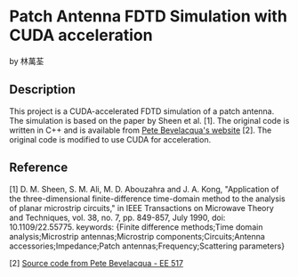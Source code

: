 # Patch Antenna FDTD Simulation with CUDA acceleration

by 林萬荃

## Description

This project is a CUDA-accelerated FDTD simulation of a patch antenna. The simulation is based on the paper by Sheen et al. [1]. The original code is written in C++ and is available from [Pete Bevelacqua's website](https://www.antenna-theory.com/antennas/patches/patch6.php) [2]. The original code is modified to use CUDA for acceleration.

## Reference

[1]
D. M. Sheen, S. M. Ali, M. D. Abouzahra and J. A. Kong, "Application of the three-dimensional finite-difference time-domain method to the analysis of planar microstrip circuits," in IEEE Transactions on Microwave Theory and Techniques, vol. 38, no. 7, pp. 849-857, July 1990, doi: 10.1109/22.55775. keywords: {Finite difference methods;Time domain analysis;Microstrip antennas;Microstrip components;Circuits;Antenna accessories;Impedance;Patch antennas;Frequency;Scattering parameters}

[2]
[Source code from Pete Bevelacqua - EE 517](https://www.antenna-theory.com/antennas/patches/patch6.php)
